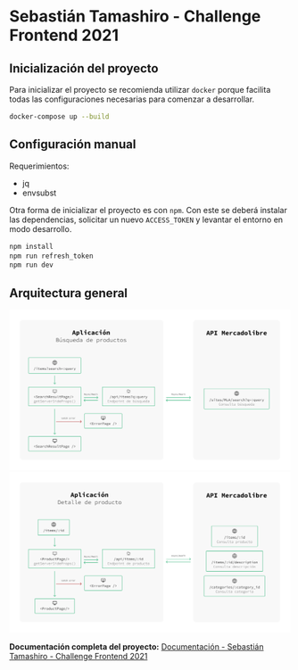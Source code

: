 # Sebastián Tamashiro - Challenge Frontend 2021

## Inicialización del proyecto

Para inicializar el proyecto se recomienda utilizar `docker` porque facilita todas las configuraciones necesarias para comenzar a desarrollar.

```bash
docker-compose up --build
```

## Configuración manual

Requerimientos:

- jq
- envsubst

Otra forma de inicializar el proyecto es con `npm`. Con este se deberá instalar las dependencias, solicitar un nuevo `ACCESS_TOKEN` y levantar el entorno en modo desarrollo.

```bash
npm install
npm run refresh_token
npm run dev
```

## Arquitectura general

![Búsqueda de producto](docs/images/SearchEndpoint.png)
![Detalle de productos](docs/images/ProductEndpoint.png)

**Documentación completa del proyecto:** [Documentación - Sebastián Tamashiro - Challenge Frontend 2021](https://alotama.github.io/fantastic-garbanzo/#/)